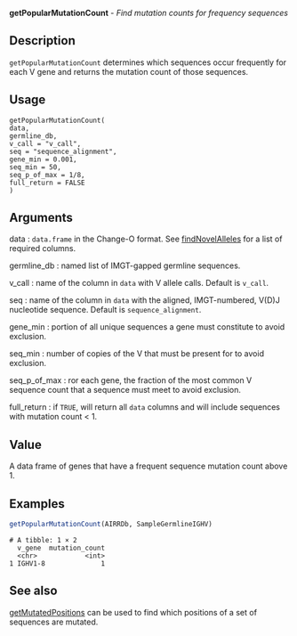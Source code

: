 **getPopularMutationCount** - *Find mutation counts for frequency sequences*

Description
--------------------

`getPopularMutationCount` determines which sequences occur frequently
for each V gene and returns the mutation count of those sequences.


Usage
--------------------
```
getPopularMutationCount(
data,
germline_db,
v_call = "v_call",
seq = "sequence_alignment",
gene_min = 0.001,
seq_min = 50,
seq_p_of_max = 1/8,
full_return = FALSE
)
```

Arguments
-------------------

data
:   `data.frame` in the Change-O format. See
[findNovelAlleles](findNovelAlleles.md) for a list of required
columns.

germline_db
:   named list of IMGT-gapped germline sequences.

v_call
:   name of the column in `data` with V allele calls. 
Default is `v_call`.

seq
:   name of the column in `data` with the 
aligned, IMGT-numbered, V(D)J nucleotide sequence.
Default is `sequence_alignment`.

gene_min
:   portion of all unique sequences a gene must
constitute to avoid exclusion.

seq_min
:   number of copies of the V that must be present for
to avoid exclusion.

seq_p_of_max
:   ror each gene, the fraction of the most common V sequence
count that a sequence must meet to avoid exclusion.

full_return
:   if `TRUE`, will return all `data` columns and
will include sequences with mutation count < 1.




Value
-------------------

A data frame of genes that have a frequent sequence mutation count
above 1.



Examples
-------------------

```R
getPopularMutationCount(AIRRDb, SampleGermlineIGHV)
```


```
# A tibble: 1 × 2
  v_gene  mutation_count
  <chr>            <int>
1 IGHV1-8              1

```



See also
-------------------

[getMutatedPositions](getMutatedPositions.md) can be used to find which positions
of a set of sequences are mutated.







